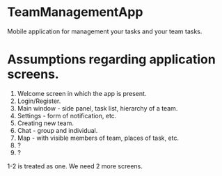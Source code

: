 # TeamManagementApp
Mobile application for management your tasks and your team tasks.

# Assumptions regarding application screens.

1. Welcome screen in which the app is present.
2. Login/Register.
3. Main window - side panel, task list, hierarchy of a team.
4. Settings - form of notification, etc.
5. Creating new team.
6. Chat - group and individual.
7. Map - with visible members of team, places of task, etc.
8. ?
9. ?

1-2 is treated as one. We need 2 more screens.
